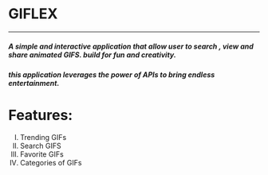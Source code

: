 <h1>GIFLEX</h1>
<hr/>
<h5>A simple and interactive application that allow user to search , view and share animated GIFS. build for fun and creativity. </h5>
<h5>this application leverages the power of APIs to bring endless entertainment.</h5>

<h1>Features:</h1>
<ol type="I">
<li>Trending GIFs</li>
<li>Search GIFS</li>
<li>Favorite GIFs</li>
<li>Categories of GIFs</li>
</ol>
